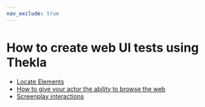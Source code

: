 ```yaml
---
nav_exclude: true
---
```


# How to create web UI tests using Thekla

* [Locate Elements](LOCATE_ELEMENTS.md)
* [How to give your actor the ability to browse the web](BROWSE-THE-WEB_ABILITY.md)
* [Screenplay interactions](SCREENPLAY_INTERACTIONS.md)
